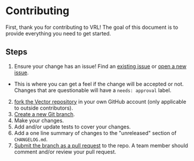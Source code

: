 # Contributing

First, thank you for contributing to VRL! The goal of this document is to
provide everything you need to get started.

## Steps

1. Ensure your change has an issue! Find an
   [existing issue][urls.existing_issues] or [open a new issue][urls.new_issue].
  - This is where you can get a feel if the change will be accepted or not.
    Changes that are questionable will have a `needs: approval` label.
2. [fork the Vector repository][urls.fork_repo] in your own
   GitHub account (only applicable to outside contributors).
3. [Create a new Git branch][urls.create_branch].
4. Make your changes.
5. Add and/or update tests to cover your changes.
6. Add a one line summary of changes to the "unreleased" section of `CHANGELOG.md`.
7. [Submit the branch as a pull request][urls.submit_pr] to the repo. A team member should
   comment and/or review your pull request.


[urls.existing_issues]: https://github.com/vectordotdev/vrl/issues
[urls.new_issue]: https://github.com/vectordotdev/vrl/issues/new
[urls.create_branch]: https://help.github.com/en/github/collaborating-with-issues-and-pull-requests/creating-and-deleting-branches-within-your-repository
[urls.fork_repo]: https://help.github.com/en/github/getting-started-with-github/fork-a-repo
[urls.submit_pr]: https://help.github.com/en/github/collaborating-with-issues-and-pull-requests/creating-a-pull-request-from-a-fork
